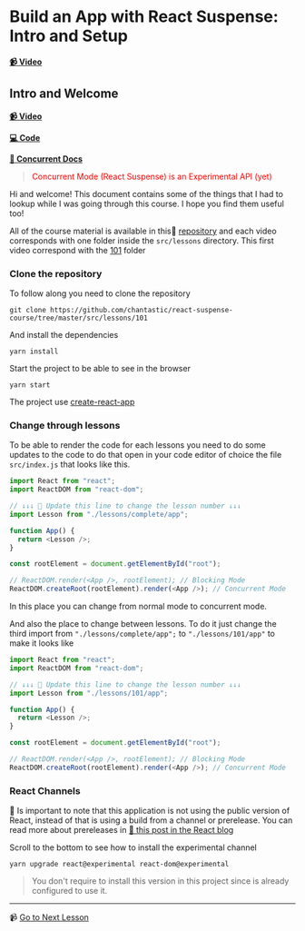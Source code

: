 # Build an App with React Suspense: Intro and Setup

**[📹 Video](https://egghead.io/lessons/react-build-an-app-with-react-suspense-intro-and-setup)**

## Intro and Welcome

**[📹 Video](https://egghead.io/lessons/react-build-an-app-with-react-suspense-intro-and-setup)**

**[💻 Code](https://github.com/chantastic/react-suspense-course)**

**[📄 Concurrent Docs](https://reactjs.org/docs/concurrent-mode-intro.html)**

> <p style="color: red">Concurrent Mode (React Suspense) is an Experimental API (yet)</p>

Hi and welcome! This document contains some of the things that I had to lookup while I was going through this course. I hope you find them useful too!

All of the course material is available in this📄 [repository](https://github.com/chantastic/react-suspense-course) and each video corresponds with one folder inside the `src/lessons` directory. This first video correspond with the [101](https://github.com/chantastic/react-suspense-course/tree/master/src/lessons/101) folder

### Clone the repository

To follow along you need to clone the repository

```
git clone https://github.com/chantastic/react-suspense-course/tree/master/src/lessons/101
```
And install the dependencies
```
yarn install
```

Start the project to be able to see in the browser

```
yarn start
```

The project use [create-react-app](https://create-react-app.dev)

### Change through lessons

To be able to render the code for each lessons you need to do some updates to the code to do that open in your code editor of choice the file `src/index.js` that looks like this.

```javascript
import React from "react";
import ReactDOM from "react-dom";

// ↓↓↓ 👋 Update this line to change the lesson number ↓↓↓
import Lesson from "./lessons/complete/app";

function App() {
  return <Lesson />;
}

const rootElement = document.getElementById("root");

// ReactDOM.render(<App />, rootElement); // Blocking Mode
ReactDOM.createRoot(rootElement).render(<App />); // Concurrent Mode
```

In this place you can change from normal mode to concurrent mode.

And also the place to change between lessons. To do it just change the third import from `"./lessons/complete/app";` to `"./lessons/101/app"` to make it looks like

```javascript
import React from "react";
import ReactDOM from "react-dom";

// ↓↓↓ 👋 Update this line to change the lesson number ↓↓↓
import Lesson from "./lessons/101/app";

function App() {
  return <Lesson />;
}

const rootElement = document.getElementById("root");

// ReactDOM.render(<App />, rootElement); // Blocking Mode
ReactDOM.createRoot(rootElement).render(<App />); // Concurrent Mode
```

### React Channels
🔑 Is important to note that this application is not using the public version of React, instead of that is using a build from a channel or prerelease. You can read more about prereleases in  [📄 this post in the React blog](https://reactjs.org/blog/2019/10/22/react-release-channels.html)

Scroll to the bottom to see how to install the experimental channel 
```
yarn upgrade react@experimental react-dom@experimental
```

> You don't require to install this version in this project since is already configured to use it.

---

📹 [Go to Next Lesson](https://egghead.io/lessons/react-import-components-lazily-with-suspense-react-lazy)
